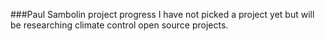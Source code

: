 ###Paul Sambolin project progress
I have not picked a project yet but will be researching climate control open source projects.
